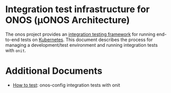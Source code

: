 # Integration test infrastructure for ONOS (µONOS Architecture)

The onos project provides an 
[integration testing framework](https://github.com/onosproject/onos-test) for
running end-to-end tests on [Kubernetes]. This document describes the process for managing 
a development/test environment and running integration tests with `onit`.

# Additional Documents

* [How to test](https://github.com/onosproject/onos-config/blob/master/docs/testing.md): onos-config integration tests with onit 


[Kubernetes]: https://kubernetes.io
